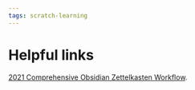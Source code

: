 ```yaml
---
tags: scratch-learning
---
```


# Helpful links

[2021 Comprehensive Obsidian Zettelkasten Workflow](https://www.youtube.com/watch?v=wB89lJs5A3s).
